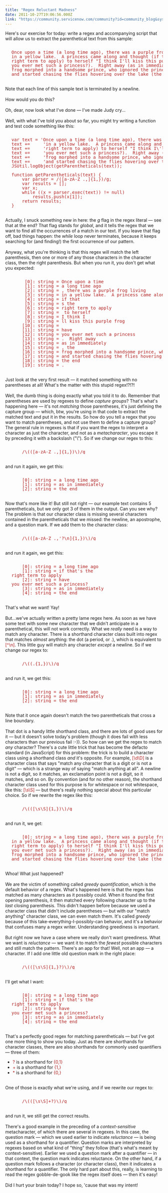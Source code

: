 ```yaml
---
title: "Regex Reluctant Madness"
date: 2011-10-27T19:06:56.000Z
link: "https://community.servicenow.com/community?id=community_blog&sys_id=917dee29dbd0dbc01dcaf3231f9619aa"
---
```

<p><span class="asset-asset_lightbox-Small asset-align-right"><a href="/files/SlightlyLoony/crying-girl3.jpg" rel="lightbox"><img rel="lightbox" src="http://community.service-now.com/files/imagecache/Small/SlightlyLoony/crying-girl3.jpg" alt="" title="" class="imagecache imagecache-Small" /></a></span>Here's our exercise for today: write a regex and accompanying script that will allow us to extract the parenthetical text from this sample:<br /><pre style="margin-left:20px;line-height:1;color:FireBrick;"><br />Once upon a time (a long time ago), there was a purple frog living<br />in a yellow lake.  A princess came along and thought (if that's the<br />right term to apply) to herself "I think I'll kiss this purple frog!" (have<br />you ever met such a princess?).  Right away (as in immediately), the<br />frog morphed into a handsome prince, who ignored the princess<br />and started chasing the flies hovering over the lake (the end).<br /></pre><br />Note that each line of this sample text is terminated by a newline.<br /><br />How would you do this?<br /><br />Oh, dear, now look what I've done — I've made Judy cry...<br /><!--break--><br />Well, with what I've told you about so far, you might try writing a function and test code something like this:<br /><pre style="margin-left:20px;line-height:1;color:FireBrick;"><br />var text = 'Once upon a time (a long time ago), there was a purple frog living\n';<br />text +=     'in a yellow lake.  A princess came along and thought (if that\'s the\n';<br />text +=     'right term to apply) to herself "I think I\'ll kiss this purple frog!" (have\n';<br />text +=     'you ever met such a princess?).  Right away (as in immediately), the\n';<br />text +=     'frog morphed into a handsome prince, who ignored the princess\n';<br />text +=     'and started chasing the flies hovering over the lake (the end).\n';<br />JSUtil.logObject(getParentheticals(text));<br /><br />function getParentheticals(text) {<br />    var parser = /([a-zA-Z .,]{1,})/g;<br />    var results = [];<br />    var x;<br />    while ((x = parser.exec(text)) != null)<br />        results.push(x[1]);<br />    return results;<br />}<br /></pre><br />Actually, I snuck something new in here: the <i>g</i> flag in the regex literal — see that at the end? That flag stands for <i>global</i>, and it tells the regex that we want to find all the occurrences of a match in our text. If you leave that flag off, bad things happen: the <i>while</i> loop never terminates, because it keeps searching for (and finding!) the first occurrence of our pattern.<br /><br />Anyway, what you're thinking is that this regex will match the left parenthesis, then one or more of any those characters in the character class, then the right parenthesis. But when you run it, you don't get what you expected:<br /><pre style="margin-left:20px;line-height:1;color:FireBrick;"><br />     [0]: string = Once upon a time<br />     [1]: string = a long time ago<br />     [2]: string = , there was a purple frog living<br />     [3]: string = in a yellow lake.  A princess came along and thought<br />     [4]: string = if that<br />     [5]: string = s the<br />     [6]: string = right term to apply<br />     [7]: string =  to herself<br />     [8]: string = I think I<br />     [9]: string = ll kiss this purple frog<br />    [10]: string = <br />    [11]: string = have<br />    [12]: string = you ever met such a princess<br />    [13]: string = .  Right away<br />    [14]: string = as in immediately<br />    [15]: string = , the<br />    [16]: string = frog morphed into a handsome prince, who ignored the princess<br />    [17]: string = and started chasing the flies hovering over the lake<br />    [18]: string = the end<br />    [19]: string = .<br /></pre><br />Just look at the very first result — it matched something with no parentheses at all! What's the matter with this stupid regex!?!?!<br /><br />Well, the dumb thing is doing exactly what you told it to do. Remember that parentheses are used by regexes to define <i>capture groups</i>? That's what's happening here — it's not <i>matching</i> those parentheses, it's just defining the capture group — which, btw, you're using in that code to extract the matched text and put it in the results. So how do you tell a regex that you want to match parentheses, and not use them to define a capture group? The general rule in regexes is that if you want the regex to interpret a character as just the character, and not as a <i>metacharacter</i>, you escape it by preceding it with a backslash ("\"). So if we change our regex to this:<br /><pre style="margin-left:20px;line-height:1;color:FireBrick;"><br />    /\(([a-zA-Z .,]{1,})\)/g<br /></pre><br />and run it again, we get this:<br /><pre style="margin-left:20px;line-height:1;color:FireBrick;"><br />    [0]: string = a long time ago<br />    [1]: string = as in immediately<br />    [2]: string = the end<br /></pre><br />Now that's more like it! But still not right — our example text contains 5 parentheticals, but we only got 3 of them in the output. Can you see why? The problem is that our character class is missing several characters contained in the parentheticals that we missed: the newline, an apostrophe, and a question mark. If we add them to the character class:<br /><pre style="margin-left:20px;line-height:1;color:FireBrick;"><br />    /\(([a-zA-Z .,'?\n]{1,})\)/g<br /></pre><br />and run it again, we get this:<br /><pre style="margin-left:20px;line-height:1;color:FireBrick;"><br />    [0]: string = a long time ago<br />    [1]: string = if that's the<br />right term to apply<br />    [2]: string = have<br />you ever met such a princess?<br />    [3]: string = as in immediately<br />    [4]: string = the end<br /></pre><br />That's what we want! Yay!<br /><br />But…we've actually written a pretty lame regex here. As soon as we have some text with some new character that we didn't anticipate in a parenthetical, this will not work correctly. What we <i>really</i> need is a way to match any character. There is a shorthand character class built into regex that matches <i>almost</i> anything: the dot (a period, or <span style="font-family=Courier;color:FireBrick;">.</span>), which is equivalent to <span style="font-family=Courier;color:FireBrick;">[^\n]</span>. This little guy will match any character <i>except</i> a newline. So if we change our regex to:<br /><pre style="margin-left:20px;line-height:1;color:FireBrick;"><br />    /\((.{1,})\)/g<br /></pre><br />and run it, we get this:<br /><pre style="margin-left:20px;line-height:1;color:FireBrick;"><br />    [0]: string = a long time ago<br />    [1]: string = as in immediately<br />    [2]: string = the end<br /></pre><br />Note that it once again doesn't match the two parentheticals that cross a line boundary.<br /><br />That dot is a handy little shorthand class, and there are lots of good uses for it — but it doesn't solve today's problem (though it does fail with less characters than our previous fail :-)). So how can we get the regex to match <i>any</i> character? There's a cute little trick that has become the defacto standard (in JavaScript) for this problem: the trick is to build a character class using a shorthand class <i>and</i> it's opposite. For example, <span style="font-family=Courier;color:FireBrick;">[\d\D]</span> is a character class that says "match any character that is a digit or is not a digit" — which is a strange way of saying "match anything at all". A newline is not a digit, so it matches, an exclamation point is not a digit, so it matches, and so on. By convention (and for no other reason), the shorthand character class used for this purpose is for whitespace or not whitespace, like this: <span style="font-family=Courier;color:FireBrick;">[\s\S]</span> — but there's really nothing special about this particular choice. So if we rewrite the regex like this:<br /><pre style="margin-left:20px;line-height:1;color:FireBrick;"><br />    /\(([\s\S]{1,})\)/g<br /></pre><br />and run it, we get:<br /><pre style="margin-left:20px;line-height:1;color:FireBrick;"><br />    [0]: string = a long time ago), there was a purple frog living<br />in a yellow lake.  A princess came along and thought (if that's the<br />right term to apply) to herself "I think I'll kiss this purple frog!" (have<br />you ever met such a princess?).  Right away (as in immediately), the<br />frog morphed into a handsome prince, who ignored the princess<br />and started chasing the flies hovering over the lake (the end<br /></pre><br />Whoa! What just happened?<br /><br />We are the victim of something called <i>greedy quantification</i>, which is the default behavior of a regex. What's happened here is that the regex has matched as many characters as it possibly could. When it found the first opening parenthesis, it then matched every following character up to the <i>last</i> closing parenthesis. This didn't happen before because we used a character class that didn't include parentheses — but with our "match anything" character class, we can even match them. It's called <i>greedy</i> because of this take-everything-I-possibly-can behavior, and it's a behavior that confuses many a regex writer. Understanding greediness is important.<br /><br />But right now we have a case where we really don't want greediness. What we want is <i>reluctance</i> — we want it to match the <i>fewest</i> possible characters and still match the pattern. There's an app for that! Well, not an app — a character. If I add one little old question mark in the right place:<br /><pre style="margin-left:20px;line-height:1;color:FireBrick;"><br />    /\(([\s\S]{1,}?)\)/g<br /></pre><br />I'll get what I want:<br /><pre style="margin-left:20px;line-height:1;color:FireBrick;"><br />    [0]: string = a long time ago<br />    [1]: string = if that's the<br />right term to apply<br />    [2]: string = have<br />you ever met such a princess?<br />    [3]: string = as in immediately<br />    [4]: string = the end<br /></pre><br />That's a perfectly good regex for matching parentheticals — but I've got one more thing to show you today. Just as there are shorthands for character classes, there are also shorthands for commonly used quantifiers — three of them:<br /><ul><li><span style="font-family=Courier;color:FireBrick;">?</span> is a shorthand for <span style="font-family=Courier;color:FireBrick;">{0,1}</span></li><li><span style="font-family=Courier;color:FireBrick;">+</span> is a shorthand for <span style="font-family=Courier;color:FireBrick;">{1,}</span></li><li><span style="font-family=Courier;color:FireBrick;">*</span> is a shorthand for <span style="font-family=Courier;color:FireBrick;">{0,}</span></li></ul><br />One of those is exactly what we're using, and if we rewrite our regex to:<br /><pre style="margin-left:20px;line-height:1;color:FireBrick;"><br />    /\(([\s\S]+?)\)/g<br /></pre><br />and run it, we still get the correct results.<br /><br />There's a good example in the preceding of a <i>context-sensitive</i> metacharacter, of which there are several in regexes. In this case, the question mark — which we used earlier to indicate <i>reluctance</i> — is being used as a shorthand for a quantifier. Question marks are interpreted by regexes based on what kind of "thing" they follow (that's what's meant by context-sensitive). Earlier we used a question mark after a quantifier — in that context, the question mark indicates reluctance. On the other hand, if a question mark follows a character (or character class), then it indicates a shorthand for a quantifier. The only hard part about this, really, is learning to read the regex gobble-de-gook like the regex itself does — then it's easy!<br /><br />Did I hurt your brain today? I hope so, 'cause that was my intent!</p>